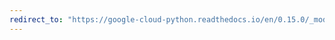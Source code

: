 ```yaml
---
redirect_to: "https://google-cloud-python.readthedocs.io/en/0.15.0/_modules/gcloud/monitoring/label.html"
---
```

